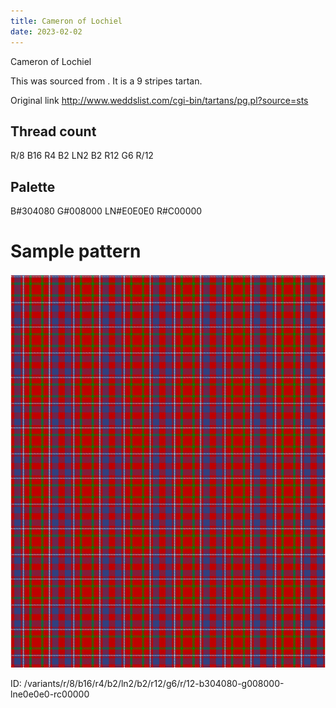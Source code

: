 ```yaml
---
title: Cameron of Lochiel
date: 2023-02-02
---
```

Cameron of Lochiel

This was sourced from <no value>.  It is a 9 stripes tartan.

Original link http://www.weddslist.com/cgi-bin/tartans/pg.pl?source=sts

## Thread count
R/8 B16 R4 B2 LN2 B2 R12 G6 R/12

## Palette
B#304080 G#008000 LN#E0E0E0 R#C00000

# Sample pattern

![Tartan detail](tartan.png "R/8 B16 R4 B2 LN2 B2 R12 G6 R/12 tartan")

ID: /variants/r/8/b16/r4/b2/ln2/b2/r12/g6/r/12-b304080-g008000-lne0e0e0-rc00000